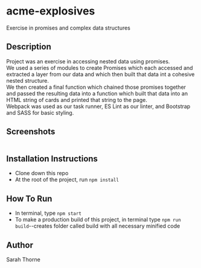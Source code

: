 # acme-explosives  
Exercise in promises and complex data structures  
## Description  
Project was an exercise in accessing nested data using promises.  
We used a series of modules to create Promises which each accessed and extracted a layer from our data and which then built that data int a cohesive nested structure.  
We then created a final function which chained those promises together and passed the resulting data into a function which built that data into an HTML string of cards and printed that string to the page.  
Webpack was used as our task runner, ES Lint as our linter, and Bootstrap and SASS for basic styling.  
## Screenshots  
![]()  
## Installation Instructions  
* Clone down this repo  
* At the root of the project, run `npm install`  
## How To Run  
* In terminal, type `npm start`  
* To make a production build of this project, in terminal type `npm run build`--creates folder called build with all necessary minified code  
## Author  
Sarah Thorne  
